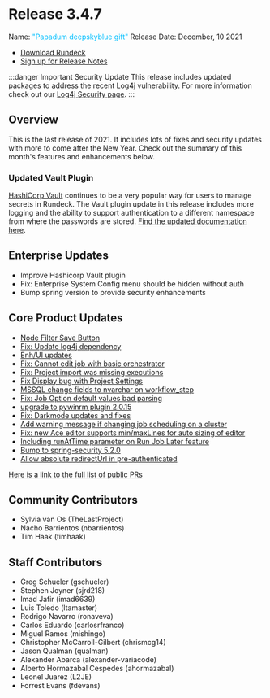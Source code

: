 # Release 3.4.7

Name: <span style="color: deepskyblue"><span class="glyphicon glyphicon-gift"></span> "Papadum deepskyblue gift"</span>
Release Date: December, 10 2021

- [Download Rundeck](https://download.rundeck.com/)
- [Sign up for Release Notes](https://www.rundeck.com/release-notes-signup)

:::danger Important Security Update
 This release includes updated packages to address the recent Log4j vulnerability.  For more information check out our [Log4j Security page](/history/CVEs/#log4j-cve-2021-44228).
:::

## Overview

This is the last release of 2021. It includes lots of fixes and security updates with more to come after the New Year. Check out the summary of this month's features and enhancements below.

### Updated Vault Plugin

[HashiCorp Vault](https://www.vaultproject.io/) continues to be a very popular way for users to manage secrets in Rundeck. The Vault plugin update in this release includes more logging and the ability to support authentication to a different namespace from where the passwords are stored.  [Find the updated documentation here](/administration/key-storage/storage-plugins/vault.md).

## Enterprise Updates

* Improve Hashicorp Vault plugin
* Fix: Enterprise System Config menu should be hidden without auth
* Bump spring version to provide security enhancements

## Core Product Updates

* [Node Filter Save Button](https://github.com/rundeck/rundeck/pull/7428)
* [Fix: Update log4j dependency](https://github.com/rundeck/rundeck/pull/7427)
* [Enh/UI updates](https://github.com/rundeck/rundeck/pull/7416)
* [Fix: Cannot edit job with basic orchestrator](https://github.com/rundeck/rundeck/pull/7412)
* [Fix: Project import was missing executions](https://github.com/rundeck/rundeck/pull/7401)
* [Fix Display bug with Project Settings](https://github.com/rundeck/rundeck/pull/7396)
* [MSSQL change fields to nvarchar on workflow_step](https://github.com/rundeck/rundeck/pull/7390)
* [Fix: Job Option default values bad parsing](https://github.com/rundeck/rundeck/pull/7389)
* [upgrade to pywinrm plugin 2.0.15](https://github.com/rundeck/rundeck/pull/7387)
* [Fix: Darkmode updates and fixes](https://github.com/rundeck/rundeck/pull/7385)
* [Add warning message if changing job scheduling on a cluster](https://github.com/rundeck/rundeck/pull/7383)
* [Fix: new Ace editor supports min/maxLines for auto sizing of editor](https://github.com/rundeck/rundeck/pull/7375)
* [Including runAtTime parameter on Run Job Later feature](https://github.com/rundeck/rundeck/pull/7357)
* [Bump to spring-security 5.2.0](https://github.com/rundeck/rundeck/pull/7356)
* [Allow absolute redirectUrl in pre-authenticated](https://github.com/rundeck/rundeck/pull/7261)

[Here is a link to the full list of public PRs](https://github.com/rundeck/rundeck/pulls?q=is%3Apr+milestone%3A3.4.7+is%3Aclosed)

## Community Contributors

* Sylvia van Os (TheLastProject)
* Nacho Barrientos (nbarrientos)
* Tim Haak (timhaak)

## Staff Contributors

* Greg Schueler (gschueler)
* Stephen Joyner (sjrd218)
* Imad Jafir (imad6639)
* Luis Toledo (ltamaster)
* Rodrigo Navarro (ronaveva)
* Carlos Eduardo (carlosrfranco)
* Miguel Ramos (mishingo)
* Christopher McCarroll-Gilbert (chrismcg14)
* Jason Qualman (qualman)
* Alexander Abarca (alexander-variacode)
* Alberto Hormazabal Cespedes (ahormazabal)
* Leonel Juarez (L2JE)
* Forrest Evans (fdevans)
